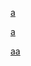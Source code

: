 [a](https://example.com/)<br>

<a href="https://example.com/">a</a><br>

<a href="hTtpz://example.com">aa</a><br>

<object data="mysvg.svg" type="image/svg+xml"></object>
